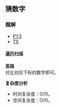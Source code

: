 ## 猜数字

### 题解
+ [PY3](../../py3/lcp/01.py)
+ [TS](../../ts/lcp/01.ts)

#### 遍历扫描
**思路**   
对比对应下标的数字即可。

**复杂度分析**
+ 时间复杂度：O(1)。
+ 空间复杂度：O(1)。